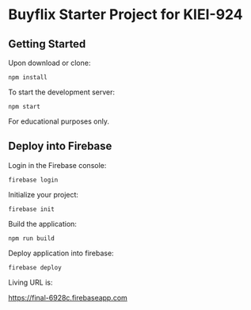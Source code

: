 # Buyflix Starter Project for KIEI-924

## Getting Started

Upon download or clone:

```
npm install
```

To start the development server:

```
npm start
```

For educational purposes only.

## Deploy into Firebase
Login in the Firebase console:

```
firebase login
```

Initialize your project:

```
firebase init
```

Build the application:

```
npm run build
```

Deploy application into firebase:

```
firebase deploy
```

Living URL is:

https://final-6928c.firebaseapp.com
